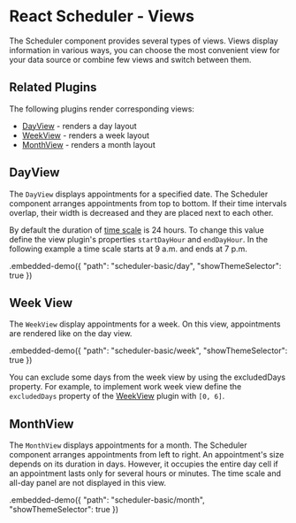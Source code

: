 # React Scheduler - Views

The Scheduler component provides several types of views. Views display information in various ways, you can choose the most convenient view for your data source or combine few views and switch between them.

## Related Plugins

The following plugins render corresponding views:

- [DayView](../reference/day-view.md) - renders a day layout
- [WeekView](../reference/week-view.md) - renders a week layout
- [MonthView](../reference/month-view.md) - renders a month layout

## DayView

The `DayView` displays appointments for a specified date. The Scheduler component arranges appointments from top to bottom. If their time intervals overlap, their width is decreased and they are placed next to each other.

By default the duration of [time scale](fundamentals.md#overview) is 24 hours. To change this value define the view plugin's properties `startDayHour` and `endDayHour`. In the following example a time scale starts at 9 a.m. and ends at 7 p.m.

.embedded-demo({ "path": "scheduler-basic/day", "showThemeSelector": true })

## Week View

The `WeekView` display appointments for a week. On this view, appointments are rendered like on the day view.

.embedded-demo({ "path": "scheduler-basic/week", "showThemeSelector": true })

You can exclude some days from the week view by using the excludedDays property. For example, to implement work week view define the `excludedDays` property of the [WeekView](../reference/week-view.md) plugin with `[0, 6]`.

## MonthView

The `MonthView` displays appointments for a month. The Scheduler component arranges appointments from left to right. An appointment's size depends on its duration in days. However, it occupies the entire day cell if an appointment lasts only for several hours or minutes. The time scale and all-day panel are not displayed in this view.

.embedded-demo({ "path": "scheduler-basic/month", "showThemeSelector": true })
